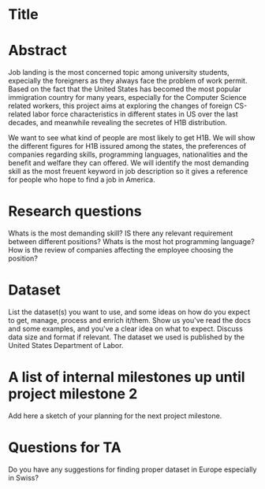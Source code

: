 # Title

# Abstract
Job landing is the most concerned topic among university students, expecially the foreigners as they always face the problem of work permit. Based on the fact that the United States has becomed the most popular immigration country for many years, especially for the Computer Science related workers, this project aims at exploring the changes of foreign CS-related labor force characteristics in different states in US over the last decades, and meanwhile revealing the secretes of H1B distribution. 

We want to see what kind of people are most likely to get H1B. We will show the different figures for H1B issured among the states, the preferences of companies regarding skills, programming languages, nationalities and the benefit and welfare they can offered. We will identify the most demanding skill as the most freuent keyword in job description so it gives a reference for people who hope to find a job in America.
# Research questions
Whats is the most demanding skill? IS there any relevant requirement between different positions?
Whats is the most hot programming language?
How is the review of companies affecting the employee choosing the position?

# Dataset
List the dataset(s) you want to use, and some ideas on how do you expect to get, manage, process and enrich it/them. Show us you've read the docs and some examples, and you've a clear idea on what to expect. Discuss data size and format if relevant.
The dataset we used is published by the United States Department of Labor. 
# A list of internal milestones up until project milestone 2
Add here a sketch of your planning for the next project milestone.

# Questions for TA
Do you have any suggestions for finding proper dataset in Europe especially in Swiss?
